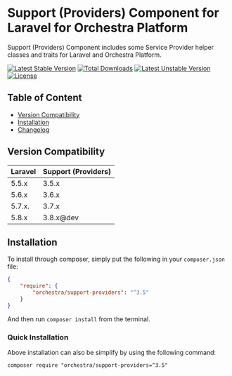 Support (Providers) Component for Laravel for Orchestra Platform
==============

Support (Providers) Component includes some Service Provider helper classes and traits for Laravel and Orchestra Platform.

[![Latest Stable Version](https://poser.pugx.org/orchestra/support-providers/version)](https://packagist.org/packages/orchestra/support-providers)
[![Total Downloads](https://poser.pugx.org/orchestra/support-providers/downloads)](https://packagist.org/packages/orchestra/support-providers)
[![Latest Unstable Version](https://poser.pugx.org/orchestra/support-providers/v/unstable)](//packagist.org/packages/orchestra/support-providers)
[![License](https://poser.pugx.org/orchestra/support-providers/license)](https://packagist.org/packages/orchestra/support-providers)

## Table of Content

* [Version Compatibility](#version-compatibility)
* [Installation](#installation)
* [Changelog](https://github.com/orchestral/support-providers/releases)

## Version Compatibility

Laravel    | Support (Providers)
:----------|:----------
 5.5.x     | 3.5.x
 5.6.x     | 3.6.x
 5.7.x.    | 3.7.x
 5.8.x     | 3.8.x@dev

## Installation

To install through composer, simply put the following in your `composer.json` file:

```json
{
    "require": {
        "orchestra/support-providers": "^3.5"
    }
}
```

And then run `composer install` from the terminal.

### Quick Installation

Above installation can also be simplify by using the following command:

    composer require "orchestra/support-providers=^3.5"

